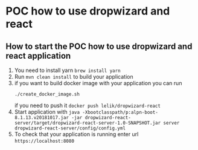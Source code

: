 # POC how to use dropwizard and react

How to start the POC how to use dropwizard and react application
---

1. You need to install yarn
    `brew install yarn` 
1. Run `mvn clean install` to build your application
1. if you want to build docker image with your application you can run
    ```
    ./create_docker_image.sh
   ```
   if you need to push it 
   ```docker push lelik/dropwizard-react```
1. Start application with `java -Xbootclasspath/p:alpn-boot-8.1.13.v20181017.jar -jar dropwizard-react-server/target/dropwizard-react-server-1.0-SNAPSHOT.jar server dropwizard-react-server/config/config.yml`
1. To check that your application is running enter url `https://localhost:8080`

